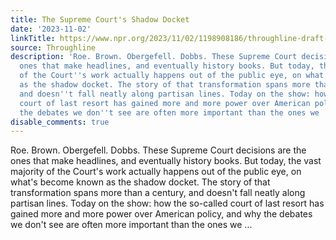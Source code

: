 ```yaml
---
title: The Supreme Court's Shadow Docket
date: '2023-11-02'
linkTitle: https://www.npr.org/2023/11/02/1198908186/throughline-draft-11-02-2023
source: Throughline
description: 'Roe. Brown. Obergefell. Dobbs. These Supreme Court decisions are the
  ones that make headlines, and eventually history books. But today, the vast majority
  of the Court''s work actually happens out of the public eye, on what''s become known
  as the shadow docket. The story of that transformation spans more than a century,
  and doesn''t fall neatly along partisan lines. Today on the show: how the so-called
  court of last resort has gained more and more power over American policy, and why
  the debates we don''t see are often more important than the ones we ...'
disable_comments: true
---
```

Roe. Brown. Obergefell. Dobbs. These Supreme Court decisions are the ones that make headlines, and eventually history books. But today, the vast majority of the Court's work actually happens out of the public eye, on what's become known as the shadow docket. The story of that transformation spans more than a century, and doesn't fall neatly along partisan lines. Today on the show: how the so-called court of last resort has gained more and more power over American policy, and why the debates we don't see are often more important than the ones we ...